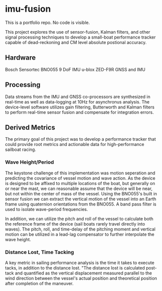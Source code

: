 # imu-fusion

This is a portfolio repo. No code is visible.

This project explores the use of sensor-fusion, Kalman filters, and other signal processing techniques to develop a small-boat performance tracker capable of dead-reckoning and CM level absolute postional accuracy. 

## Hardware

Bosch Sensortec BNO055 9 DoF IMU
u-blox ZED-F9R GNSS and IMU

## Processing

Data streams from the IMU and GNSS co-processors are synthesized in real-time as well as data-logging at 10Hz for asynchronus analysis. The device-level software utilizes gain filtering, Butterworth and Kalman filters to perform real-time sensor fusion and compensate for integration errors.

## Derived Metrics

The primary goal of this project was to develop a performance tracker that could provide root metrics and actionable data for high-performance sailboat racing. 

### Wave Height/Period

The keystone challenge of this implementation was motion seperation and predicting the covariance of vessel motion and wave action. As the device is designed to be affixed to multiple locations of the boat, but generally on or near the mast, we can reasonable assume that the device will be near, but not within the center of mass of the vessel. Using the BNO055's built in sensor fusion we can extract the vertical motion of the vessel into an Earth frame using quaternion orientations from the BNO055. A band pass filter is used to isolate wave-period frequencies.

In addition, we can utilize the pitch and roll of the vessel to calculate both the reference frame of the device (sail boats rarely travel directly into waves). The pitch, roll, and time-delay of the pitching moment and vertical motion can be utilized in a lead-lag compensator to further interpolate the wave height.

### Distance Lost, Time Tacking

A key metric in sailing performance analysis is the time it takes to execute tacks, in addition to the distance lost. "The distance lost is calculated post-tack and quantified as the vertical displacement measured parallel to the wind direction between the vessel's actual position and theoretical position after completion of the maneuver. 
